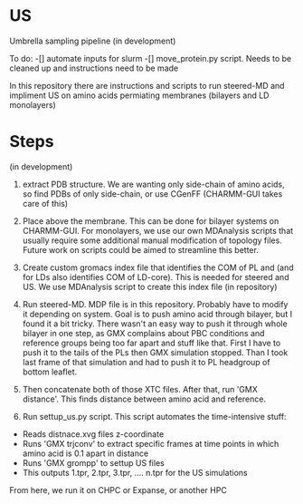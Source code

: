 # US
Umbrella sampling pipeline (in development)

To do:
-[] automate inputs for slurm 
-[] move_protein.py script. Needs to be cleaned up and instructions need to be made


In this repository there are instructions and scripts to run steered-MD and impliment US on amino acids permiating membranes (bilayers and LD monolayers)

# Steps
(in development)
1) extract PDB structure. We are wanting only side-chain of amino acids, so find PDBs of only side-chain, or use CGenFF (CHARMM-GUI takes care of this)

2) Place above the membrane. This can be done for bilayer systems on CHARMM-GUI. For monolayers, we use our own MDAnalysis scripts that usually require some additional manual modification of topology files. Future work on scripts could be aimed to streamline this better.

3) Create custom gromacs index file that identifies the COM of PL and (and for LDs also identifies COM of LD-core). This is needed for steered and US. We use MDAnalysis script to create this index file (in repository)

4) Run steered-MD. MDP file is in this repository. Probably have to modify it depending on system. Goal is to push amino acid through bilayer, but I found it a bit tricky. There wasn't an easy way to push it through whole bilayer in one step, as GMX complains about PBC conditions and reference groups being too far apart and stuff like that. First I have to push it to the tails of the PLs then GMX simulation stopped. Than I took last frame of that simulation and had to push it to PL headgroup of bottom leaflet. 

5) Then concatenate both of those XTC files. After that, run 'GMX distance'. This finds distance between amino acid and reference.

6) Run settup_us.py script. This script automates the time-intensive stuff:
  - Reads distnace.xvg files z-coordinate
  - Runs 'GMX trjconv' to extract specific frames at time points in which amino acid is 0.1 apart in distance
  - Runs 'GMX grompp' to settup US files
  - This outputs 1.tpr, 2.tpr, 3.tpr, .... n.tpr for the US simulations

From here, we run it on CHPC or Expanse, or another HPC 
